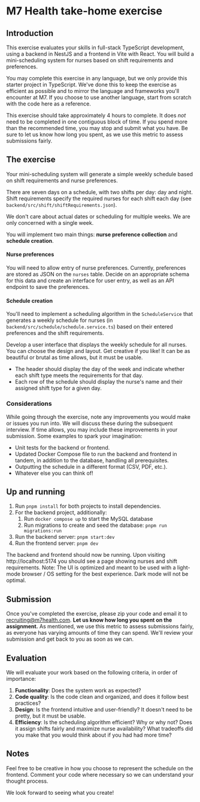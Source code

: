 # M7 Health take-home exercise

## Introduction

This exercise evaluates your skills in full-stack TypeScript development, using a backend in NestJS and a frontend in Vite with React. You will build a mini-scheduling system for nurses based on shift requirements and preferences.

You may complete this exercise in any language, but we only provide this starter project in TypeScript. We've done this to keep the exercise as efficient as possible and to mirror the language and frameworks you'll encounter at M7. If you choose to use another language, start from scratch with the code here as a reference.

This exercise should take approximately 4 hours to complete. It does _not_ need to be completed in one contiguous block of time. If you spend more than the recommended time, you may stop and submit what you have. Be sure to let us know how long you spent, as we use this metric to assess submissions fairly.

## The exercise

Your mini-scheduling system will generate a simple weekly schedule based on shift requirements and nurse preferences.

There are seven days on a schedule, with two shifts per day: day and night. Shift requirements specify the required nurses for each shift each day (see `backend/src/shift/shiftRequirements.json`).

We don't care about actual dates or scheduling for multiple weeks. We are only concerned with a single week.

You will implement two main things: **nurse preference collection** and **schedule creation**.

#### Nurse preferences

You will need to allow entry of nurse preferences. Currently, preferences are stored as JSON on the `nurses` table. Decide on an appropriate schema for this data and create an interface for user entry, as well as an API endpoint to save the preferences.

#### Schedule creation

You'll need to implement a scheduling algorithm in the `ScheduleService` that generates a weekly schedule for nurses (in `backend/src/schedule/schedule.service.ts`) based on their entered preferences and the shift requirements.

Develop a user interface that displays the weekly schedule for all nurses. You can choose the design and layout. Get creative if you like! It can be as beautiful or brutal as time allows, but it must be usable.

- The header should display the day of the week and indicate whether each shift type meets the requirements for that day.
- Each row of the schedule should display the nurse's name and their assigned shift type for a given day.

### Considerations

While going through the exercise, note any improvements you would make or issues you run into. We will discuss these during the subsequent interview. If time allows, you may include these improvements in your submission. Some examples to spark your imagination:

- Unit tests for the backend or frontend.
- Updated Docker Compose file to run the backend and frontend in tandem, in addition to the database, handling all prerequisites.
- Outputting the schedule in a different format (CSV, PDF, etc.).
- Whatever else you can think of!

## Up and running

1. Run `pnpm install` for both projects to install dependencies.
1. For the backend project, additionally:
   1. Run `docker compose up` to start the MySQL database
   1. Run migrations to create and seed the database: `pnpm run migrations:run`
1. Run the backend server: `pnpm start:dev`
1. Run the frontend server: `pnpm dev`

The backend and frontend should now be running. Upon visiting http://localhost:5174 you should see a page showing nurses and shift requirements.
Note: The UI is optimized and meant to be used with a light-mode browser / OS setting for the best experience.
Dark mode will not be optimal.

## Submission

Once you've completed the exercise, please zip your code and email it to recruiting@m7health.com. **Let us know how long you spent on the assignment.** As mentioned, we use this metric to assess submissions fairly, as everyone has varying amounts of time they can spend. We'll review your submission and get back to you as soon as we can.

## Evaluation

We will evaluate your work based on the following criteria, in order of importance:

1. **Functionality**: Does the system work as expected?
2. **Code quality**: Is the code clean and organized, and does it follow best practices?
3. **Design**: Is the frontend intuitive and user-friendly? It doesn't need to be pretty, but it must be usable.
4. **Efficiency**: Is the scheduling algorithm efficient? Why or why not? Does it assign shifts fairly and maximize nurse availability? What tradeoffs did you make that you would think about if you had had more time?

## Notes

Feel free to be creative in how you choose to represent the schedule on the frontend. Comment your code where necessary so we can understand your thought process.

We look forward to seeing what you create!
